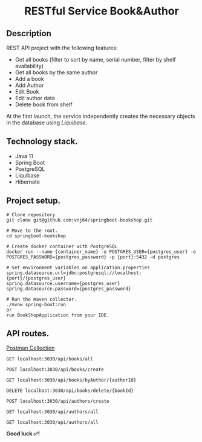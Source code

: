 <h1 align="center">RESTful Service Book&Author</h1>

## Description
REST API project with the following features:
- Get all books (filter to sort by name, serial number, filter by shelf availability)
- Get all books by the same author
- Add a book
- Add Author
- Edit Book
- Edit author data
- Delete book from shelf

At the first launch, the service independently creates the necessary objects in the database using _Liquibase_.

## Technology stack.
- Java 11
- Spring Boot
- PostgreSQL
- Liquibase
- Hibernate

## Project setup.
```
# Clone repository
git clone git@github.com:vnj64/springboot-bookshop.git

# Move to the root.
cd springboot-bookshop

# Create docker container with PostgreSQL
docker run --name {container_name} -e POSTGRES_USER={postgres_user} -e POSTGRES_PASSWORD={postgres_password} -p {port}:5432 -d postgres

# Set environment variables on application.properties
spring.datasource.url=jdbc:postgresql://localhost:{port}/{postgres_user}
spring.datasource.username={postgres_user}
spring.datasource.password={postgres_password}

# Run the maven collector.
./mvnw spring-boot:run
or
run BookShopApplication from your IDE.
```

## API routes.
[Postman Collection](https://it204room.postman.co/workspace/Team-Workspace~35b8e074-85e2-4243-84fc-2533e273fe5e/collection/18367205-994bcee2-b92f-4dfa-9697-c34e37df0206?action=share&creator=18367205)
```http request
GET localhost:3030/api/books/all
```
```http request
POST localhost:3030/api/books/create
```
```http request
GET localhost:3030/api/books/byAuthor/{authorId}
```
```http request
DELETE localhost:3030/api/books/delete/{bookId}
```
```http request
POST localhost:3030/api/authors/create
```
```http request
GET localhost:3030/api/authors/all
```
```http request
GET localhost:3030/api/authors/all
```
**Good luck ✅!**
